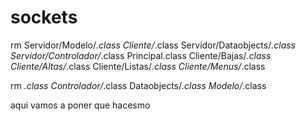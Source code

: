 # sockets
rm Servidor/Modelo/*.class Cliente/*.class Servidor/Dataobjects/*.class Servidor/Controlador/*.class Principal.class Cliente/Bajas/*.class Cliente/Altas/*.class Cliente/Listas/*.class Cliente/Menus/*.class

rm *.class Controlador/*.class Dataobjects/*.class Modelo/*.class 

 aqui vamos a poner que hacesmo